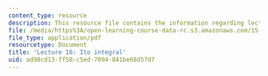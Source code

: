 ```yaml
---
content_type: resource
description: This resource file contains the information regarding lecture 16.
file: /media/https%3A/open-learning-course-data-rc.s3.amazonaws.com/15-070j-advanced-stochastic-processes-fall-2013/ad98cd13ff58c5ed7094841be68d57d7_MIT15_070JF13_Lec16.pdf
file_type: application/pdf
resourcetype: Document
title: 'Lecture 16: Ito integral'
uid: ad98cd13-ff58-c5ed-7094-841be68d57d7
---
```

